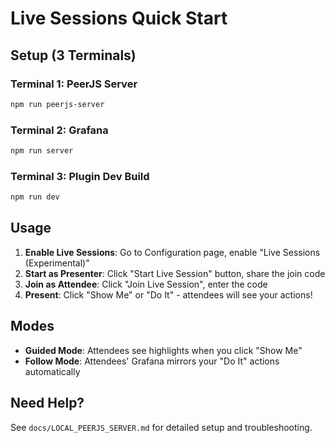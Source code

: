 # Live Sessions Quick Start

## Setup (3 Terminals)

### Terminal 1: PeerJS Server
```bash
npm run peerjs-server
```

### Terminal 2: Grafana
```bash
npm run server
```

### Terminal 3: Plugin Dev Build
```bash
npm run dev
```

## Usage

1. **Enable Live Sessions**: Go to Configuration page, enable "Live Sessions (Experimental)"
2. **Start as Presenter**: Click "Start Live Session" button, share the join code
3. **Join as Attendee**: Click "Join Live Session", enter the code
4. **Present**: Click "Show Me" or "Do It" - attendees will see your actions!

## Modes

- **Guided Mode**: Attendees see highlights when you click "Show Me"
- **Follow Mode**: Attendees' Grafana mirrors your "Do It" actions automatically

## Need Help?

See `docs/LOCAL_PEERJS_SERVER.md` for detailed setup and troubleshooting.


